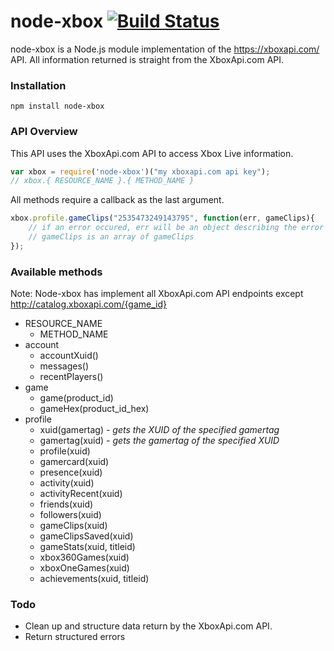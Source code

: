 # node-xbox [![Build Status](https://travis-ci.org/iblanky/node-xbox.svg)](https://travis-ci.org/iblanky/node-xbox)

node-xbox is a Node.js module implementation of the https://xboxapi.com/ API. All information returned is straight from the XboxApi.com API.

### Installation
```
npm install node-xbox
```

### API Overview
This API uses the XboxApi.com API to access Xbox Live information. 
```javascript
var xbox = require('node-xbox')("my xboxapi.com api key");
// xbox.{ RESOURCE_NAME }.{ METHOD_NAME }
```
All methods require a callback as the last argument.
```javascript
xbox.profile.gameClips("2535473249143795", function(err, gameClips){
    // if an error occured, err will be an object describing the error
    // gameClips is an array of gameClips
});
```

### Available methods
Note: Node-xbox has implement all XboxApi.com API endpoints except http://catalog.xboxapi.com/{game_id} 
* RESOURCE_NAME
  * METHOD_NAME
* account
  * accountXuid()
  * messages()
  * recentPlayers()
* game
  * game(product_id)
  * gameHex(product_id_hex)
* profile
  * xuid(gamertag) *- gets the XUID of the specified gamertag*
  * gamertag(xuid) *- gets the gamertag of the specified XUID*
  * profile(xuid)
  * gamercard(xuid)
  * presence(xuid)
  * activity(xuid)
  * activityRecent(xuid)
  * friends(xuid)
  * followers(xuid)
  * gameClips(xuid)
  * gameClipsSaved(xuid)
  * gameStats(xuid, titleid)
  * xbox360Games(xuid)
  * xboxOneGames(xuid)
  * achievements(xuid, titleid)

### Todo
* Clean up and structure data return by the XboxApi.com API.
* Return structured errors

